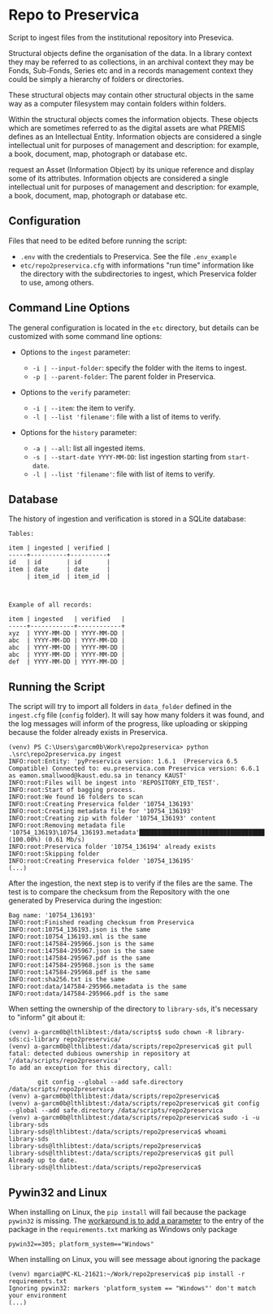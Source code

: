 # Repo to Preservica

Script to ingest files from the institutional repository into Presevica.

Structural objects define the organisation of the data. In a library context they may be referred to as collections, in an archival context they may be Fonds, Sub-Fonds, Series etc and in a records management context they could be simply a hierarchy of folders or directories.

These structural objects may contain other structural objects in the same way as a computer filesystem may contain folders within folders.

Within the structural objects comes the information objects. These objects which are sometimes referred to as the digital assets are what PREMIS defines as an Intellectual Entity. Information objects are considered a single intellectual unit for purposes of management and description: for example, a book, document, map, photograph or database etc.

request an Asset (Information Object) by its unique reference and display some of its attributes. Information objects are considered a single intellectual unit for purposes of management and description: for example, a book, document, map, photograph or database etc.

## Configuration

Files that need to be edited before running the script:

- `.env` with the credentials to Preservica. See the file `.env_example`
- `etc/repo2preservica.cfg` with informations "run time" information like the directory with the subdirectories to ingest, which Preservica folder to use, among others.

## Command Line Options

The general configuration is located in the `etc` directory, but details can be customized with some command line options:

* Options to the `ingest` parameter:
  * `-i | --input-folder`: specify the folder with the items to ingest.
  * `-p | --parent-folder`: The parent folder in Preservica.

* Options to the `verify` parameter:
  * `-i | --item`: the item to verify.
  * `-l | --list 'filename'`: file with a list of items to verify.

* Options for the `history` parameter:
  * `-a | --all`: list all ingested items.  
  * `-s | --start-date YYYY-MM-DD`: list ingestion starting from `start-date`.
  * `-l | --list 'filename'`: file with list of items to verify.



## Database

The history of ingestion and verification is stored in a SQLite database:

```
Tables:

item | ingested | verified |
-----+----------+----------+
id   | id       | id       |
item | date     | date     |
     | item_id  | item_id  |



Example of all records:

item | ingested   | verified   |
-----+------------+------------+
xyz  | YYYY-MM-DD | YYYY-MM-DD |
abc  | YYYY-MM-DD | YYYY-MM-DD |
abc  | YYYY-MM-DD | YYYY-MM-DD |
abc  | YYYY-MM-DD | YYYY-MM-DD |
def  | YYYY-MM-DD | YYYY-MM-DD |

```

## Running the Script

The script will try to import all folders in `data_folder` defined in the `ingest.cfg` file (`config` folder). It will say how many folders it was found, and the log messages will inform of the progress, like uploading or skipping because the folder already exists in Preservica.

```
(venv) PS C:\Users\garcm0b\Work\repo2preservica> python .\src\repo2preservica.py ingest
INFO:root:Entity: 'pyPreservica version: 1.6.1  (Preservica 6.5 Compatible) Connected to: eu.preservica.com Preservica version: 6.6.1 as eamon.smallwood@kaust.edu.sa in tenancy KAUST'
INFO:root:Files will be ingest into 'REPOSITORY_ETD_TEST'.
INFO:root:Start of bagging process.
INFO:root:We found 16 folders to scan
INFO:root:Creating Preservica folder '10754_136193'
INFO:root:Creating metadata file for '10754_136193'
INFO:root:Creating zip with folder '10754_136193' content
INFO:root:Removing metadata file '10754_136193\10754_136193.metadata'██████████████████████████████████████████| (100.00%) (0.61 Mb/s)
INFO:root:Preservica folder '10754_136194' already exists
INFO:root:Skipping folder
INFO:root:Creating Preservica folder '10754_136195'
(...)
```

After the ingestion, the next step is to verify if the files are the same. The test is to compare the checksum from the Repository with the one generated by Preservica during the ingestion:

```
Bag name: '10754_136193'
INFO:root:Finished reading checksum from Preservica
INFO:root:10754_136193.json is the same
INFO:root:10754_136193.xml is the same
INFO:root:147584-295966.json is the same
INFO:root:147584-295967.json is the same
INFO:root:147584-295967.pdf is the same
INFO:root:147584-295968.json is the same
INFO:root:147584-295968.pdf is the same
INFO:root:sha256.txt is the same
INFO:root:data/147584-295966.metadata is the same
INFO:root:data/147584-295966.pdf is the same
```

When setting the ownership of the directory to `library-sds`, it's necessary to "inform" git about it:

```
(venv) a-garcm0b@lthlibtest:/data/scripts$ sudo chown -R library-sds:ci-library repo2preservica/
(venv) a-garcm0b@lthlibtest:/data/scripts/repo2preservica$ git pull
fatal: detected dubious ownership in repository at '/data/scripts/repo2preservica'
To add an exception for this directory, call:

        git config --global --add safe.directory /data/scripts/repo2preservica
(venv) a-garcm0b@lthlibtest:/data/scripts/repo2preservica$
(venv) a-garcm0b@lthlibtest:/data/scripts/repo2preservica$ git config --global --add safe.directory /data/scripts/repo2preservica
(venv) a-garcm0b@lthlibtest:/data/scripts/repo2preservica$ sudo -i -u library-sds
library-sds@lthlibtest:/data/scripts/repo2preservica$ whoami
library-sds
library-sds@lthlibtest:/data/scripts/repo2preservica$
library-sds@lthlibtest:/data/scripts/repo2preservica$ git pull
Already up to date.
library-sds@lthlibtest:/data/scripts/repo2preservica$
```

## Pywin32 and Linux

When installing on Linux, the `pip install` will fail because the package `pywin32` is missing. The [workaround is to add a parameter](https://github.com/mhammond/pywin32/issues/1739) to the entry of the package in the `requirements.txt` marking as Windows only package

```
pywin32==305; platform_system=="Windows"
```

When installing on Linux, you will see message about ignoring the package

```
(venv) mgarcia@PC-KL-21621:~/Work/repo2preservica$ pip install -r requirements.txt
Ignoring pywin32: markers 'platform_system == "Windows"' don't match your environment
(...)
```
